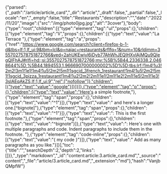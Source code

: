 {"parsed":{"_path":"/article/article_card","_dir":"article","_draft":false,"_partial":false,"_locale":"en","_empty":false,"title":"Restaurants","description":"","date":"2022/11/20","image":{"src":"/img/photo0jpg.jpg","alt":"3cover"},"body":{"type":"root","children":[{"type":"element","tag":"ul","props":{},"children":[{"type":"element","tag":"li","props":{},"children":[{"type":"text","value":"La Terrace "},{"type":"element","tag":"a","props":{"href":"https://www.google.com/search?client=firefox-b-1-d&tbs=lf:1,lf_ui:9&tbm=lcl&q=najac+restaurants&rflfq=1&num=10&rldimm=3557027578751872766&ved=2ahUKEwiyl6iDyb77AhWhJEQIHXvlAjMQu9QIegQIFhAJ#rlfi=hd:;si:3557027578751872766;mv:%5B%5B44.2336338,2.0468644%5D,%5B44.1894553,1.9666907000000002%5D%5D;tbs:lrf:!1m4!1u3!2m2!3m1!1e1!1m4!1u5!2m2!5m1!1sgcid_3french_1restaurant!1m4!1u5!2m2!5m1!1sgcid_3pizza_1restaurant!1m4!1u2!2m2!2m1!1e1!2m1!1e2!2m1!1e5!2m1!1e3!3sIAEqAkZS,lf:1,lf_ui:9","rel":["nofollow"]},"children":[{"type":"text","value":"google"}]}]}]},{"type":"element","tag":"p","props":{},"children":[{"type":"text","value":"Here's a simple footnote,"},{"type":"element","tag":"span","props":{},"children":[{"type":"text","value":"^1"}]},{"type":"text","value":" and here's a longer one.[^bignote]"},{"type":"element","tag":"span","props":{},"children":[{"type":"text","value":"^1"}]},{"type":"text","value":": This is the first footnote."},{"type":"element","tag":"span","props":{},"children":[{"type":"text","value":"^bignote"}]},{"type":"text","value":": Here's one with multiple paragraphs and code.    Indent paragraphs to include them in the footnote.    "},{"type":"element","tag":"code-inline","props":{},"children":[{"type":"text","value":"{ my code }"}]},{"type":"text","value":"    Add as many paragraphs as you like."}]}],"toc":{"title":"","searchDepth":2,"depth":2,"links":[]}},"_type":"markdown","_id":"content:article:3.article_card.md","_source":"content","_file":"article/3.article_card.md","_extension":"md"},"hash":"VanjbQMpfW"}